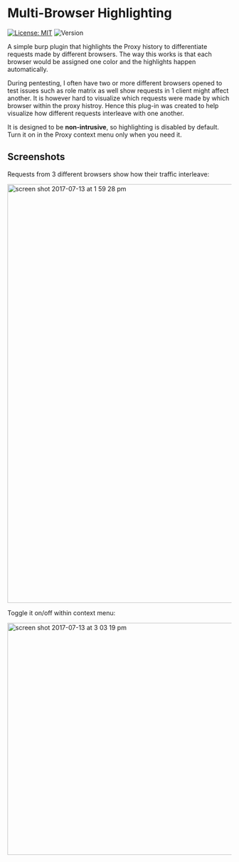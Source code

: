 # Multi-Browser Highlighting


[![License: MIT](https://img.shields.io/badge/License-MIT-yellow.svg)](https://opensource.org/licenses/MIT)
![Version](https://img.shields.io/badge/Version-1.0-blue.svg)



A simple burp plugin that highlights the Proxy history to differentiate requests made by different browsers. The way this works is that each browser would be assigned one color and the highlights happen automatically. 

During pentesting, I often have two or more different browsers opened to test issues such as role matrix as well show requests in 1 client might affect another. It is however hard to visualize which requests were made by which browser within the proxy histroy. Hence this plug-in was created to help visualize how different requests interleave with one another.


It is designed to be **non-intrusive**, so highlighting is disabled by default. Turn it on in the Proxy context menu only when you need it.



## Screenshots

Requests from 3 different browsers show how their traffic interleave:

<img width="942" alt="screen shot 2017-07-13 at 1 59 28 pm" src="https://user-images.githubusercontent.com/11704508/28147891-8c9355a8-67d7-11e7-8fea-12505a71b404.png">


Toggle it on/off within context menu:

<img width="522" alt="screen shot 2017-07-13 at 3 03 19 pm" src="https://user-images.githubusercontent.com/11704508/28148687-7332c7ce-67dc-11e7-9c64-d949c259284b.png" width=25%>



